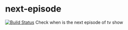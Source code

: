 # next-episode
[![Build Status](https://travis-ci.org/tomshudev/next-episode.png)](https://travis-ci.org/tomshudev/next-episode)
Check when is the next episode of tv show
